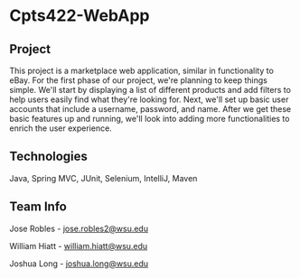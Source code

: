 # Cpts422-WebApp

## Project
This project is a marketplace web application, similar in functionality to eBay. For the first phase of our project, we're planning to keep things simple. We'll start by displaying a list of different products and add filters to help users easily find what they're looking for. Next, we'll set up basic user accounts that include a username, password, and name. After we get these basic features up and running, we'll look into adding more functionalities to enrich the user experience.

## Technologies
Java, Spring MVC, JUnit, Selenium, IntelliJ, Maven

## Team Info
Jose Robles - jose.robles2@wsu.edu

William Hiatt - william.hiatt@wsu.edu

Joshua Long - joshua.long@wsu.edu
